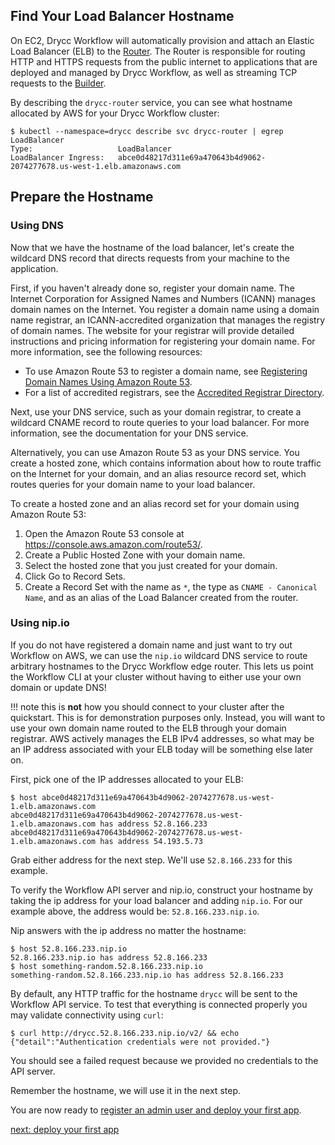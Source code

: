 ## Find Your Load Balancer Hostname

On EC2, Drycc Workflow will automatically provision and attach an Elastic Load Balancer (ELB) to the
[Router][]. The Router is responsible for routing HTTP and HTTPS requests from the public internet
to applications that are deployed and managed by Drycc Workflow, as well as streaming TCP requests
to the [Builder][].

By describing the `drycc-router` service, you can see what hostname allocated by AWS for your Drycc
Workflow cluster:

```
$ kubectl --namespace=drycc describe svc drycc-router | egrep LoadBalancer
Type:                   LoadBalancer
LoadBalancer Ingress:   abce0d48217d311e69a470643b4d9062-2074277678.us-west-1.elb.amazonaws.com
```

## Prepare the Hostname

### Using DNS

Now that we have the hostname of the load balancer, let's create the wildcard DNS record that
directs requests from your machine to the application.

First, if you haven't already done so, register your domain name. The Internet Corporation for
Assigned Names and Numbers (ICANN) manages domain names on the Internet. You register a domain name
using a domain name registrar, an ICANN-accredited organization that manages the registry of domain
names. The website for your registrar will provide detailed instructions and pricing information
for registering your domain name. For more information, see the following resources:

 - To use Amazon Route 53 to register a domain name, see [Registering Domain Names Using Amazon Route 53](http://docs.aws.amazon.com/Route53/latest/DeveloperGuide/registrar.html).
 - For a list of accredited registrars, see the [Accredited Registrar Directory](http://www.internic.net/regist.html).

Next, use your DNS service, such as your domain registrar, to create a wildcard CNAME record to
route queries to your load balancer. For more information, see the documentation for your DNS
service.

Alternatively, you can use Amazon Route 53 as your DNS service. You create a hosted zone, which
contains information about how to route traffic on the Internet for your domain, and an alias
resource record set, which routes queries for your domain name to your load balancer.

To create a hosted zone and an alias record set for your domain using Amazon Route 53:

 1. Open the Amazon Route 53 console at https://console.aws.amazon.com/route53/.
 2. Create a Public Hosted Zone with your domain name.
 3. Select the hosted zone that you just created for your domain.
 4. Click Go to Record Sets.
 5. Create a Record Set with the name as `*`, the type as `CNAME - Canonical Name`, and as an alias
    of the Load Balancer created from the router.

### Using nip.io

If you do not have registered a domain name and just want to try out Workflow on AWS, we can use
the `nip.io` wildcard DNS service to route arbitrary hostnames to the Drycc Workflow edge router.
This lets us point the Workflow CLI at your cluster without having to either use your own domain or
update DNS!

!!! note
	this is **not** how you should connect to your cluster after the quickstart. This is
	for demonstration purposes only. Instead, you will want to use your own domain name routed to
	the ELB through your domain registrar. AWS actively manages the ELB IPv4 addresses, so what may
	be an IP address associated with your ELB today will be something else later on.

First, pick one of the IP addresses allocated to your ELB:

```
$ host abce0d48217d311e69a470643b4d9062-2074277678.us-west-1.elb.amazonaws.com
abce0d48217d311e69a470643b4d9062-2074277678.us-west-1.elb.amazonaws.com has address 52.8.166.233
abce0d48217d311e69a470643b4d9062-2074277678.us-west-1.elb.amazonaws.com has address 54.193.5.73
```

Grab either address for the next step. We'll use `52.8.166.233` for this example.

To verify the Workflow API server and nip.io, construct your hostname by taking
the ip address for your load balancer and adding `nip.io`. For our example
above, the address would be: `52.8.166.233.nip.io`.

Nip answers with the ip address no matter the hostname:

```
$ host 52.8.166.233.nip.io
52.8.166.233.nip.io has address 52.8.166.233
$ host something-random.52.8.166.233.nip.io
something-random.52.8.166.233.nip.io has address 52.8.166.233
```

By default, any HTTP traffic for the hostname `drycc` will be sent to the Workflow API service. To
test that everything is connected properly you may validate connectivity using `curl`:

```
$ curl http://drycc.52.8.166.233.nip.io/v2/ && echo
{"detail":"Authentication credentials were not provided."}
```

You should see a failed request because we provided no credentials to the API server.

Remember the hostname, we will use it in the next step.

You are now ready to [register an admin user and deploy your first app](../../deploy-an-app.md).

[next: deploy your first app](../../deploy-an-app.md)


[builder]: ../../../understanding-workflow/components.md#builder
[router]: ../../../understanding-workflow/components.md#router
